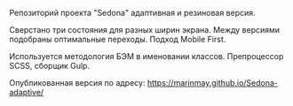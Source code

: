 Репозиторий проекта "Sedona" адаптивная и резиновая версия.

Сверстано три состояния для разных ширин экрана. Между версиями подобраны оптимальные переходы. Подход Mobile First.

Используется методология БЭМ в именовании классов. 
Препроцессор SCSS, сборщик Gulp.


Опубликованная версия по адресу: 
https://marinmay.github.io/Sedona-adaptive/


